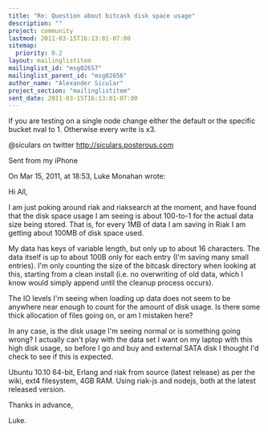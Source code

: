 ```yaml
---
title: "Re: Question about bitcask disk space usage"
description: ""
project: community
lastmod: 2011-03-15T16:13:01-07:00
sitemap:
  priority: 0.2
layout: mailinglistitem
mailinglist_id: "msg02657"
mailinglist_parent_id: "msg02656"
author_name: "Alexander Sicular"
project_section: "mailinglistitem"
sent_date: 2011-03-15T16:13:01-07:00
---
```



If you are testing on a single node change either the default or the 
specific bucket nval to 1. Otherwise every write is x3.

@siculars on twitter
http://siculars.posterous.com

Sent from my iPhone

On Mar 15, 2011, at 18:53, Luke Monahan  wrote:


Hi All,

I am just poking around riak and riaksearch at the moment, and have 
found that the disk space usage I am seeing is about 100-to-1 for 
the actual data size being stored. That is, for every 1MB of data I 
am saving in Riak I am getting about 100MB of disk space used.


My data has keys of variable length, but only up to about 16 
characters. The data itself is up to about 100B only for each entry 
(I'm saving many small entries). I'm only counting the size of the 
bitcask directory when looking at this, starting from a clean 
install (i.e. no overwriting of old data, which I know would simply 
append until the cleanup process occurs).


The IO levels I'm seeing when loading up data does not seem to be 
anywhere near enough to count for the amount of disk usage. Is there 
some thick allocation of files going on, or am I mistaken here?


In any case, is the disk usage I'm seeing normal or is something 
going wrong? I actually can't play with the data set I want on my 
laptop with this high disk usage, so before I go and buy and 
external SATA disk I thought I'd check to see if this is expected.


Ubuntu 10.10 64-bit, Erlang and riak from source (latest release) as 
per the wiki, ext4 filesystem, 4GB RAM. Using riak-js and nodejs, 
both at the latest released version.


Thanks in advance,

Luke.

